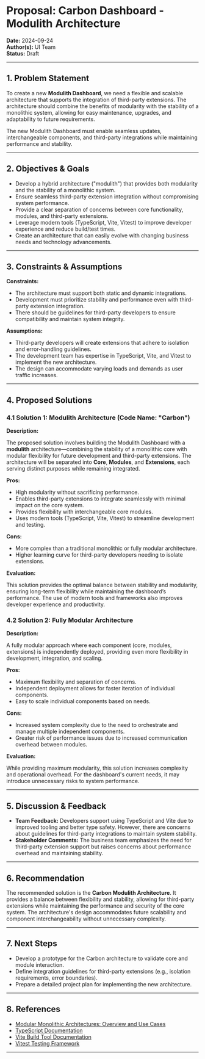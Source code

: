 # Proposal: Carbon Dashboard - Modulith Architecture

**Date:** 2024-09-24  
**Author(s):** UI Team  
**Status:** Draft

---

## 1. Problem Statement

To create a new **Modulith Dashboard**, we need a flexible and scalable architecture that supports the integration of third-party extensions. The architecture should combine the benefits of modularity with the stability of a monolithic system, allowing for easy maintenance, upgrades, and adaptability to future requirements.


The new Modulith Dashboard must enable seamless updates, interchangeable components, and third-party integrations while maintaining performance and stability.

---

## 2. Objectives & Goals

- Develop a hybrid architecture ("modulith") that provides both modularity and the stability of a monolithic system.
- Ensure seamless third-party extension integration without compromising system performance.
- Provide a clear separation of concerns between core functionality, modules, and third-party extensions.
- Leverage modern tools (TypeScript, Vite, Vitest) to improve developer experience and reduce build/test times.
- Create an architecture that can easily evolve with changing business needs and technology advancements.

---

## 3. Constraints & Assumptions

**Constraints:**

- The architecture must support both static and dynamic integrations.
- Development must prioritize stability and performance even with third-party extension integration.
- There should be guidelines for third-party developers to ensure compatibility and maintain system integrity.

**Assumptions:**

- Third-party developers will create extensions that adhere to isolation and error-handling guidelines.
- The development team has expertise in TypeScript, Vite, and Vitest to implement the new architecture.
- The design can accommodate varying loads and demands as user traffic increases.

---

## 4. Proposed Solutions

### 4.1 Solution 1: Modulith Architecture (Code Name: "Carbon")

**Description:**

The proposed solution involves building the Modulith Dashboard with a **modulith** architecture—combining the stability of a monolithic core with modular flexibility for future development and third-party extensions. The architecture will be separated into **Core**, **Modules**, and **Extensions**, each serving distinct purposes while remaining integrated.

**Pros:**

- High modularity without sacrificing performance.
- Enables third-party extensions to integrate seamlessly with minimal impact on the core system.
- Provides flexibility with interchangeable core modules.
- Uses modern tools (TypeScript, Vite, Vitest) to streamline development and testing.

**Cons:**

- More complex than a traditional monolithic or fully modular architecture.
- Higher learning curve for third-party developers needing to isolate extensions.

**Evaluation:**

This solution provides the optimal balance between stability and modularity, ensuring long-term flexibility while maintaining the dashboard’s performance. The use of modern tools and frameworks also improves developer experience and productivity.

### 4.2 Solution 2: Fully Modular Architecture

**Description:**

A fully modular approach where each component (core, modules, extensions) is independently deployed, providing even more flexibility in development, integration, and scaling.

**Pros:**

- Maximum flexibility and separation of concerns.
- Independent deployment allows for faster iteration of individual components.
- Easy to scale individual components based on needs.

**Cons:**

- Increased system complexity due to the need to orchestrate and manage multiple independent components.
- Greater risk of performance issues due to increased communication overhead between modules.

**Evaluation:**

While providing maximum modularity, this solution increases complexity and operational overhead. For the dashboard's current needs, it may introduce unnecessary risks to system performance.

---

## 5. Discussion & Feedback

- **Team Feedback:** Developers support using TypeScript and Vite due to improved tooling and better type safety. However, there are concerns about guidelines for third-party integrations to maintain system stability.
- **Stakeholder Comments:** The business team emphasizes the need for third-party extension support but raises concerns about performance overhead and maintaining stability.

---

## 6. Recommendation

The recommended solution is the **Carbon Modulith Architecture**. It provides a balance between flexibility and stability, allowing for third-party extensions while maintaining the performance and security of the core system. The architecture's design accommodates future scalability and component interchangeability without unnecessary complexity.

---

## 7. Next Steps

- Develop a prototype for the Carbon architecture to validate core and module interaction.
- Define integration guidelines for third-party extensions (e.g., isolation requirements, error boundaries).
- Prepare a detailed project plan for implementing the new architecture.

---

## 8. References

- [Modular Monolithic Architectures: Overview and Use Cases](https://example.com/modulith)
- [TypeScript Documentation](https://www.typescriptlang.org/)
- [Vite Build Tool Documentation](https://vitejs.dev/)
- [Vitest Testing Framework](https://vitest.dev/)

---
